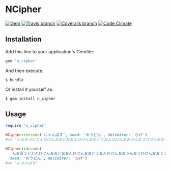 # NCipher

[![Gem](https://img.shields.io/gem/v/n_cipher.svg)]()
[![Travis branch](https://img.shields.io/travis/844196/n_cipher.svg)](https://travis-ci.org/844196/n_cipher)
[![Coveralls branch](https://img.shields.io/coveralls/844196/n_cipher/master.svg)](https://coveralls.io/github/844196/n_cipher)
[![Code Climate](https://img.shields.io/codeclimate/github/844196/n_cipher.svg)](https://codeclimate.com/github/844196/n_cipher)

## Installation

Add this line to your application's Gemfile:

```ruby
gem 'n_cipher'
```

And then execute:

```shellsession
$ bundle
```

Or install it yourself as:

```shellsession
$ gem install n_cipher
```

## Usage

```ruby
require 'n_cipher'

NCipher::encode('にゃんぱす', seed: 'おうどん', delimiter: 'ひげ')
#=> "んおおうどどんひげんおおどおおんひげんおおどうおんひげんおおうんおうひげんおおううどうひげ"

NCipher::decode(
  'んおおうどどんひげんおおどおおんひげんおおどうおんひげんおおうんおうひげんおおううどうひげ',
  seed: 'おうどん', delimiter: 'ひげ')
#=> "にゃんぱす"
```
